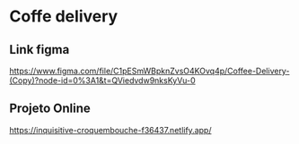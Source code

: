 # Coffe delivery


## Link figma

https://www.figma.com/file/C1pESmWBpknZvsO4KOvq4p/Coffee-Delivery-(Copy)?node-id=0%3A1&t=QViedvdw9nksKyVu-0

## Projeto Online

https://inquisitive-croquembouche-f36437.netlify.app/
